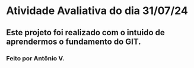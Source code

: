 # Atividade Avaliativa do dia 31/07/24
## Este projeto foi realizado com o intuido de aprendermos o fundamento do GIT.
### Feito por Antônio V.
